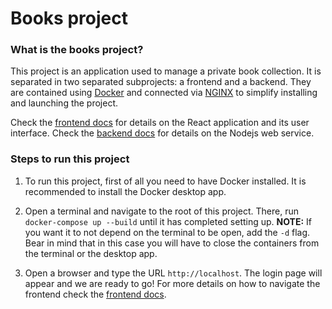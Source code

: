 # Books project

### What is the books project?

This project is an application used to manage a private book collection. It is separated in two separated subprojects: a frontend and a backend.
They are contained using [Docker](https://docs.docker.com/) and connected via [NGINX](https://www.nginx.com/) to simplify installing and launching the project.

Check the [frontend docs](books-react-frontend/README.md) for details on the React application and its user interface.
Check the [backend docs](books-node-backend/README.md) for details on the Nodejs web service.

### Steps to run this project

1. To run this project, first of all you need to have Docker installed. It is recommended to install the Docker desktop app.

2. Open a terminal and navigate to the root of this project. There, run `docker-compose up --build` until it has completed setting up. **NOTE:** If you want it to not depend on the terminal to be open, add the `-d` flag. Bear in mind that in this case you will have to close the containers from the terminal or the desktop app.

3. Open a browser and type the URL `http://localhost`. The login page will appear and we are ready to go! For more details on how to navigate the frontend check the [frontend docs](books-react-frontend/README.md).
